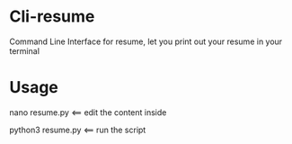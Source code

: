 # Cli-resume
Command Line Interface for resume, let you print out your resume in your terminal
# Usage

nano resume.py <== edit the content inside
<br>

python3 resume.py <== run the script

